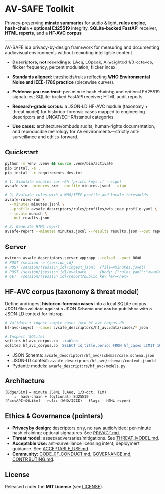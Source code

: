 
# AV‑SAFE Toolkit

Privacy‑preserving **minute summaries** for audio & light, **rules engine**, **hash‑chain + optional Ed25519** integrity, **SQLite‑backed FastAPI** receiver, **HTML reports**, and a **HF‑AVC corpus**.

---
AV-SAFE is a privacy-by-design framework for measuring and documenting audiovisual environments without recording intelligible content.

* **Descriptors, not recordings:** LAeq, LCpeak, A-weighted 1/3-octaves; flicker frequency, percent modulation, flicker index.

* **Standards aligned:** thresholds/rules reflecting **WHO Environmental Noise and IEEE-1789 practice** (piecewise curves).

* **Evidence you can trust:** per-minute hash chaining and optional Ed25519 signatures; SQLite-backed FastAPI receiver; HTML audit reports.

* **Research-grade corpus:** a JSON-LD HF-AVC module (taxonomy + threat model) for historico-forensic cases mapped to engineering descriptors and UNCAT/ECHR/Istanbul categories.

* **Use cases:** architecture/ombuds audits, human-rights documentation, and reproducible metrology for AV environments—strictly anti-surveillance and ethics-forward.


## Quickstart

```bash
python -m venv .venv && source .venv/bin/activate
pip install -e .
pip install -r requirements-dev.txt

# 1) Simulate minutes for ~6h (prints keys if --sign)
avsafe-sim --minutes 360 --outfile minutes.jsonl --sign

# 2) Evaluate rules with a WHO/IEEE profile and locale thresholds
avsafe-rules-run \
  --minutes minutes.jsonl \
  --profile avsafe_descriptors/rules/profiles/who_ieee_profile.yaml \
  --locale munich \
  --out results.json

# 3) Generate HTML report
avsafe-report --minutes minutes.jsonl --results results.json --out report.html
```

## Server

```bash
uvicorn avsafe_descriptors.server.app:app --reload --port 8000
# POST /session -> {session_id}
# POST /session/{session_id}/ingest_jsonl  (file=@minutes.jsonl)
# POST /session/{session_id}/evaluate      (body: {"rules_yaml":"<yaml>", "locale":"munich"})
# GET  /session/{session_id}/report?public_key_hex=<hex>
```

## HF‑AVC corpus (taxonomy & threat model)

Define and ingest **historico‑forensic cases** into a local SQLite corpus. JSON files validate against a JSON Schema and can be published with a JSON‑LD context for interop.

```bash
# Validate + ingest sample cases into hf_avc_corpus.db
hf-avc-ingest --cases avsafe_descriptors/hf_avc/data/cases/*.json

# Inspect (SQLite)
sqlite3 hf_avc_corpus.db '.tables'
sqlite3 hf_avc_corpus.db 'SELECT id,title,period FROM hf_cases LIMIT 10;'
```

- JSON Schema: `avsafe_descriptors/hf_avc/schemas/case.schema.json`  
- JSON‑LD context: `avsafe_descriptors/hf_avc/schemas/context.jsonld`  
- Pydantic models: `avsafe_descriptors/hf_avc/models.py`

## Architecture

```
[Edge/Sim] → minute JSONL (LAeq, 1/3‑oct, TLM)
    ↓  hash‑chain + (optional) Ed25519
[FastAPI+SQLite] → rules (WHO/IEEE) → flags → HTML report
```

## Ethics & Governance (pointers)

- **Privacy by design:** descriptors only, no raw audio/video; per‑minute hash chaining; optional signatures. See [PRIVACY.md](PRIVACY.md).
- **Threat model:** assets/adversaries/mitigations. See [THREAT_MODEL.md](THREAT_MODEL.md).
- **Acceptable Use:** anti‑surveillance licensing intent; deployment guidance. See [ACCEPTABLE_USE.md](ACCEPTABLE_USE.md).
- **Community:** [CODE_OF_CONDUCT.md](CODE_OF_CONDUCT.md), [GOVERNANCE.md](GOVERNANCE.md), [CONTRIBUTING.md](CONTRIBUTING.md).

## License
Released under the **MIT License** (see [LICENSE](LICENSE)).
